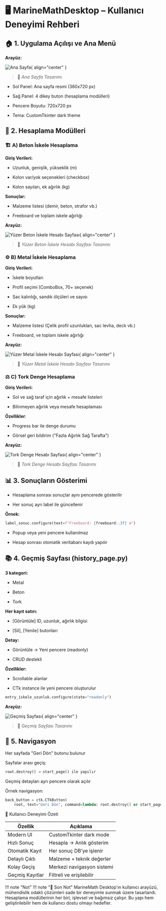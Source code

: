 # 🖥️ MarineMathDesktop – Kullanıcı Deneyimi Rehberi

## 🏠 1. Uygulama Açılışı ve Ana Menü

**Arayüz:**

![Ana Sayfa](./images/ana-sayfa.png){ align="center" }
> 📝 *Ana Sayfa Tasarımı*

 * Sol Panel: Ana sayfa resmi (360x720 px)

 * Sağ Panel: 4 dikey buton (hesaplama modülleri)

 * Pencere Boyutu: 720x720 px

 * Tema: CustomTkinter dark theme

## 🔧 2. Hesaplama Modülleri

### 🏗️ A) Beton İskele Hesaplama
**Giriş Verileri:**

 * Uzunluk, genişlik, yükseklik (m)

 * Kolon var/yok seçenekleri (checkbox)

 * Kolon sayıları, ek ağırlık (kg)

**Sonuçlar:**

 * Malzeme listesi (demir, beton, strafor vb.)

 * Freeboard ve toplam iskele ağırlığı

**Arayüz:**

![Yüzer Beton İskele Hesabı Sayfası](./images/beton-sayfa.png){ align="center" }
> 📝 *Yüzer Beton İskele Hesabı Sayfası Tasarımı*

### ⚙️ B) Metal İskele Hesaplama
**Giriş Verileri:**

 * İskele boyutları

 * Profil seçimi (ComboBox, 70+ seçenek)

 * Sac kalınlığı, sandık ölçüleri ve sayısı

 * Ek yük (kg)

**Sonuçlar:**

 * Malzeme listesi (Çelik profil uzunlukları, sac levha, deck vb.)

 * Freeboard, ve toplam iskele ağırlığı

**Arayüz:**

![Yüzer Metal İskele Hesabı Sayfası](./images/metal-sayfa.png){ align="center" }
> 📝 *Yüzer Metal İskele Hesabı Sayfası Tasarımı*

### ⚖️ C) Tork Denge Hesaplama
**Giriş Verileri:**

 * Sol ve sağ taraf için ağırlık + mesafe listeleri

 * Bilinmeyen ağırlık veya mesafe hesaplaması

**Özellikler**:

 * Progress bar ile denge durumu

 * Görsel geri bildirim ("Fazla Ağırlık Sağ Tarafta")

**Arayüz:**

![Tork Denge Hesabı Sayfası](./images/tork-sayfa.png){ align="center" }
> 📝 *Tork Denge Hesabı Sayfası Tasarımı*

## 📊 3. Sonuçların Gösterimi
 * Hesaplama sonrası sonuçlar aynı pencerede gösterilir

 * Her sonuç ayrı label ile güncellenir

**Örnek:**

```Python
label_sonuc.configure(text=f"Freeboard: {freeboard:.3f} m")
```

 * Popup veya yeni pencere kullanılmaz

 * Hesap sonrası otomatik veritabanı kaydı yapılır

## 📚 4. Geçmiş Sayfası (history_page.py)
**3 kategori:**

 * Metal

 * Beton

 * Tork

**Her kayıt satırı:**

 * [Görüntüle] ID, uzunluk, ağırlık bilgisi

 * [Sil], [Yenile] butonları

**Detay:**

 * Görüntüle → Yeni pencere (readonly)

 * CRUD destekli

**Özellikler:**

 * Scrollable alanlar

 * CTk instance ile yeni pencere oluşturulur

```Python
entry_iskele_uzunluk.configure(state="readonly")
```
**Arayüz:**

![Geçmiş Sayfası](./images/geçmiş-sayfa.png){ align="center" }
> 📝 *Geçmiş Sayfası Tasarımı*

## 🔄 5. Navigasyon
Her sayfada "Geri Dön" butonu bulunur

Sayfalar arası geçiş:

```Python
root.destroy() → start_page() ile yapılır
```

Geçmiş detayları ayrı pencere olarak açılır

Örnek navigasyon:

```Python
back_button = ctk.CTkButton(
    root, text="Geri Dön", command=lambda: root.destroy() or start_page())
```

🎨 Kullanıcı Deneyimi Özeti

| Özellik         | Açıklama                   |
| --------------- | -------------------------- |
| Modern UI       | CustomTkinter dark mode    |
| Hızlı Sonuç     | Hesapla → Anlık gösterim   |
| Otomatik Kayıt  | Her sonuç DB’ye işlenir    |
| Detaylı Çıktı   | Malzeme + teknik değerler  |
| Kolay Geçiş     | Merkezi navigasyon sistemi |
| Geçmiş Kayıtlar | Filtreli ve erişilebilir   |

!!! note "Not"
    !!! note "📌 Son Not"
    MarineMath Desktop'ın kullanıcı arayüzü, mühendislik odaklı çözümleri sade bir deneyimle sunmak üzere tasarlandı. Hesaplama modüllerinin her biri, işlevsel ve bağımsız çalışır. Bu yapı hem geliştirilebilir hem de kullanıcı dostu olmayı hedefler.
